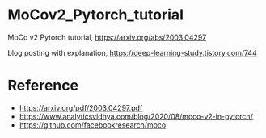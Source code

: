 # MoCov2_Pytorch_tutorial
MoCo v2 Pytorch tutorial, https://arxiv.org/abs/2003.04297

blog posting with explanation, https://deep-learning-study.tistory.com/744

# Reference
- https://arxiv.org/pdf/2003.04297.pdf
- https://www.analyticsvidhya.com/blog/2020/08/moco-v2-in-pytorch/
- https://github.com/facebookresearch/moco
